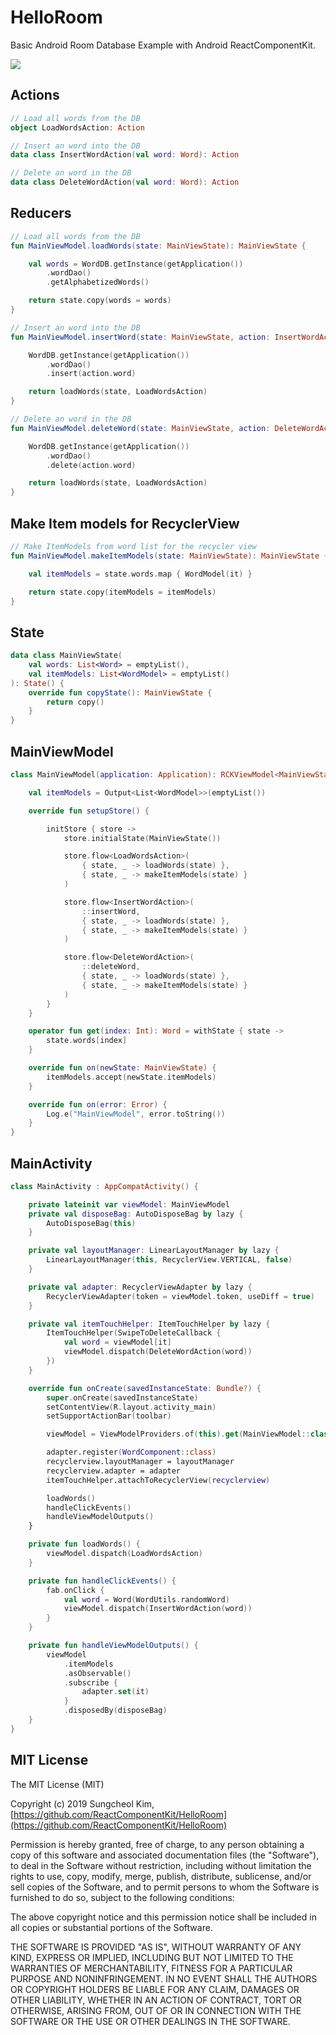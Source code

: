 # HelloRoom

Basic Android Room Database Example with Android ReactComponentKit.

![](./art/result.gif)

## Actions

```kotlin
// Load all words from the DB
object LoadWordsAction: Action

// Insert an word into the DB
data class InsertWordAction(val word: Word): Action

// Delete an word in the DB
data class DeleteWordAction(val word: Word): Action
```

## Reducers

```kotlin
// Load all words from the DB
fun MainViewModel.loadWords(state: MainViewState): MainViewState {

    val words = WordDB.getInstance(getApplication())
        .wordDao()
        .getAlphabetizedWords()

    return state.copy(words = words)
}

// Insert an word into the DB
fun MainViewModel.insertWord(state: MainViewState, action: InsertWordAction): MainViewState {

    WordDB.getInstance(getApplication())
        .wordDao()
        .insert(action.word)

    return loadWords(state, LoadWordsAction)
}

// Delete an word in the DB
fun MainViewModel.deleteWord(state: MainViewState, action: DeleteWordAction): MainViewState {

    WordDB.getInstance(getApplication())
        .wordDao()
        .delete(action.word)

    return loadWords(state, LoadWordsAction)
}
```

## Make Item models for RecyclerView

```kotlin
// Make ItemModels from word list for the recycler view
fun MainViewModel.makeItemModels(state: MainViewState): MainViewState {

    val itemModels = state.words.map { WordModel(it) }

    return state.copy(itemModels = itemModels)
}
```

## State

```kotlin
data class MainViewState(
    val words: List<Word> = emptyList(),
    val itemModels: List<WordModel> = emptyList()
): State() {
    override fun copyState(): MainViewState {
        return copy()
    }
}
```

## MainViewModel

```kotlin
class MainViewModel(application: Application): RCKViewModel<MainViewState>(application) {

    val itemModels = Output<List<WordModel>>(emptyList())

    override fun setupStore() {

        initStore { store ->
            store.initialState(MainViewState())

            store.flow<LoadWordsAction>(
                { state, _ -> loadWords(state) },
                { state, _ -> makeItemModels(state) }
            )

            store.flow<InsertWordAction>(
                ::insertWord,
                { state, _ -> loadWords(state) },
                { state, _ -> makeItemModels(state) }
            )

            store.flow<DeleteWordAction>(
                ::deleteWord,
                { state, _ -> loadWords(state) },
                { state, _ -> makeItemModels(state) }
            )
        }
    }

    operator fun get(index: Int): Word = withState { state ->
        state.words[index]
    }

    override fun on(newState: MainViewState) {
        itemModels.accept(newState.itemModels)
    }

    override fun on(error: Error) {
        Log.e("MainViewModel", error.toString())
    }
}
```

## MainActivity

```kotlin
class MainActivity : AppCompatActivity() {

    private lateinit var viewModel: MainViewModel
    private val disposeBag: AutoDisposeBag by lazy {
        AutoDisposeBag(this)
    }

    private val layoutManager: LinearLayoutManager by lazy {
        LinearLayoutManager(this, RecyclerView.VERTICAL, false)
    }

    private val adapter: RecyclerViewAdapter by lazy {
        RecyclerViewAdapter(token = viewModel.token, useDiff = true)
    }

    private val itemTouchHelper: ItemTouchHelper by lazy {
        ItemTouchHelper(SwipeToDeleteCallback {
            val word = viewModel[it]
            viewModel.dispatch(DeleteWordAction(word))
        })
    }

    override fun onCreate(savedInstanceState: Bundle?) {
        super.onCreate(savedInstanceState)
        setContentView(R.layout.activity_main)
        setSupportActionBar(toolbar)

        viewModel = ViewModelProviders.of(this).get(MainViewModel::class.java)

        adapter.register(WordComponent::class)
        recyclerview.layoutManager = layoutManager
        recyclerview.adapter = adapter
        itemTouchHelper.attachToRecyclerView(recyclerview)

        loadWords()
        handleClickEvents()
        handleViewModelOutputs()
    }

    private fun loadWords() {
        viewModel.dispatch(LoadWordsAction)
    }

    private fun handleClickEvents() {
        fab.onClick {
            val word = Word(WordUtils.randomWord)
            viewModel.dispatch(InsertWordAction(word))
        }
    }

    private fun handleViewModelOutputs() {
        viewModel
            .itemModels
            .asObservable()
            .subscribe {
                adapter.set(it)
            }
            .disposedBy(disposeBag)
    }
}
```

## MIT License

The MIT License (MIT)

Copyright (c) 2019 Sungcheol Kim, [https://github.com/ReactComponentKit/HelloRoom](https://github.com/ReactComponentKit/HelloRoom)

Permission is hereby granted, free of charge, to any person obtaining a copy
of this software and associated documentation files (the "Software"), to deal
in the Software without restriction, including without limitation the rights
to use, copy, modify, merge, publish, distribute, sublicense, and/or sell
copies of the Software, and to permit persons to whom the Software is
furnished to do so, subject to the following conditions:

The above copyright notice and this permission notice shall be included in all
copies or substantial portions of the Software.

THE SOFTWARE IS PROVIDED "AS IS", WITHOUT WARRANTY OF ANY KIND, EXPRESS OR
IMPLIED, INCLUDING BUT NOT LIMITED TO THE WARRANTIES OF MERCHANTABILITY,
FITNESS FOR A PARTICULAR PURPOSE AND NONINFRINGEMENT. IN NO EVENT SHALL THE
AUTHORS OR COPYRIGHT HOLDERS BE LIABLE FOR ANY CLAIM, DAMAGES OR OTHER
LIABILITY, WHETHER IN AN ACTION OF CONTRACT, TORT OR OTHERWISE, ARISING FROM,
OUT OF OR IN CONNECTION WITH THE SOFTWARE OR THE USE OR OTHER DEALINGS IN THE
SOFTWARE.